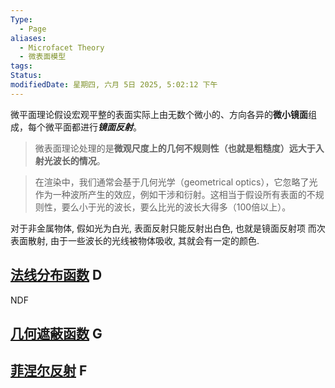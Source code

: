 ```yaml
---
Type:
  - Page
aliases:
  - Microfacet Theory
  - 微表面模型
tags: 
Status: 
modifiedDate: 星期四, 六月 5日 2025, 5:02:12 下午
---
```

微平面理论假设宏观平整的表面实际上由无数个微小的、方向各异的**微小镜面**组成，每个微平面都进行***镜面反射***。

>  微表面理论处理的是**微观尺度上的几何不规则性（也就是粗糙度）远大于入射光波长的情况**。

>  在渲染中，我们通常会基于几何光学（geometrical optics），它忽略了光作为一种波所产生的效应，例如干涉和衍射。这相当于假设所有表面的不规则性，要么小于光的波长，要么比光的波长大得多（100倍以上）。

对于非金属物体, 假如光为白光, 表面反射只能反射出白色, 也就是镜面反射项
而次表面散射, 由于一些波长的光线被物体吸收, 其就会有一定的颜色. 

## [法线分布函数](法线分布函数.md) D

NDF

## [几何遮蔽函数](几何遮蔽函数.md) G

## [菲涅尔反射](菲涅尔反射.md) F
